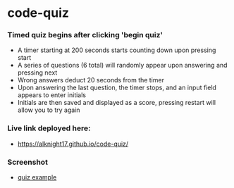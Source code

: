 # code-quiz

### Timed quiz begins after clicking 'begin quiz'
- A timer starting at 200 seconds starts counting down upon pressing start
- A series of questions (6 total) will randomly appear upon answering and pressing next 
- Wrong answers deduct 20 seconds from the timer 
- Upon answering the last question, the timer stops, and an input field appears to enter initials
- Initials are then saved and displayed as a score, pressing restart will allow you to try again

### Live link deployed here:
- https://alknight17.github.io/code-quiz/

### Screenshot
- [quiz example](/assets/images/quiz-ss.png) 